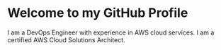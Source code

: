 # Welcome to my GitHub Profile

I am a DevOps Engineer with experience in AWS cloud services. I am a certified AWS Cloud Solutions Architect.
